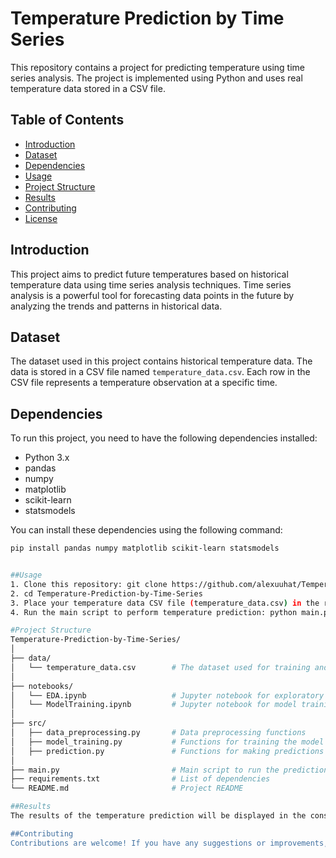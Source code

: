 # Temperature Prediction by Time Series

This repository contains a project for predicting temperature using time series analysis. The project is implemented using Python and uses real temperature data stored in a CSV file.

## Table of Contents
- [Introduction](#introduction)
- [Dataset](#dataset)
- [Dependencies](#dependencies)
- [Usage](#usage)
- [Project Structure](#project-structure)
- [Results](#results)
- [Contributing](#contributing)
- [License](#license)

## Introduction

This project aims to predict future temperatures based on historical temperature data using time series analysis techniques. Time series analysis is a powerful tool for forecasting data points in the future by analyzing the trends and patterns in historical data.

## Dataset

The dataset used in this project contains historical temperature data. The data is stored in a CSV file named `temperature_data.csv`. Each row in the CSV file represents a temperature observation at a specific time.

## Dependencies

To run this project, you need to have the following dependencies installed:

- Python 3.x
- pandas
- numpy
- matplotlib
- scikit-learn
- statsmodels

You can install these dependencies using the following command:

```bash
pip install pandas numpy matplotlib scikit-learn statsmodels


##Usage
1. Clone this repository: git clone https://github.com/alexuuhat/Temperature-Prediction-by-Time-Series.git
2. cd Temperature-Prediction-by-Time-Series
3. Place your temperature data CSV file (temperature_data.csv) in the root directory of the project.
4. Run the main script to perform temperature prediction: python main.py

#Project Structure
Temperature-Prediction-by-Time-Series/
│
├── data/
│   └── temperature_data.csv        # The dataset used for training and prediction
│
├── notebooks/
│   └── EDA.ipynb                   # Jupyter notebook for exploratory data analysis
│   └── ModelTraining.ipynb         # Jupyter notebook for model training and evaluation
│
├── src/
│   ├── data_preprocessing.py       # Data preprocessing functions
│   ├── model_training.py           # Functions for training the model
│   ├── prediction.py               # Functions for making predictions
│
├── main.py                         # Main script to run the prediction
├── requirements.txt                # List of dependencies
└── README.md                       # Project README

##Results
The results of the temperature prediction will be displayed in the console and plotted using Matplotlib. The model's performance will also be evaluated using appropriate metrics.

##Contributing
Contributions are welcome! If you have any suggestions or improvements, please create an issue or submit a pull request.
